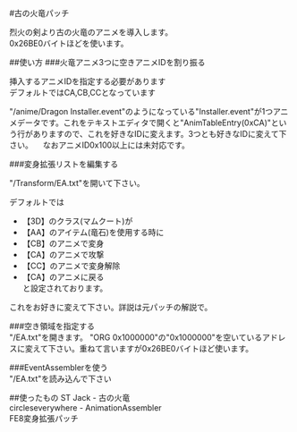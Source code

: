 #古の火竜パッチ

烈火の剣より古の火竜のアニメを導入します。  
0x26BE0バイトほどを使います。

##使い方
###火竜アニメ3つに空きアニメIDを割り振る  

挿入するアニメIDを指定する必要があります  
デフォルトではCA,CB,CCとなっています  

"/anime/Dragon Installer.event"のようになっている"Installer.event"が1つアニメデータです。これをテキストエディタで開くと"AnimTableEntry(0xCA)"という行がありますので、これを好きなIDに変えます。3つとも好きなIDに変えて下さい。
　なおアニメID0x100以上には未対応です。

###変身拡張リストを編集する  

"/Transform/EA.txt"を開いて下さい。

デフォルトでは  
* 【3D】のクラス(マムクート)が  
* 【AA】のアイテム(竜石)を使用する時に  
* 【CB】のアニメで変身  
* 【CA】のアニメで攻撃  
* 【CC】のアニメで変身解除  
* 【CA】のアニメに戻る  
と設定されております。

これをお好きに変えて下さい。詳説は元パッチの解説で。

###空き領域を指定する  
"/EA.txt"を開きます。
"ORG 0x1000000"の"0x1000000"を空いているアドレスに変えて下さい。重ねて言いますが0x26BE0バイトほど使います。

###EventAssemblerを使う  
"/EA.txt"を読み込んで下さい




##使ったもの
ST Jack - 古の火竜  
circleseverywhere - AnimationAssembler  
FE8変身拡張パッチ  